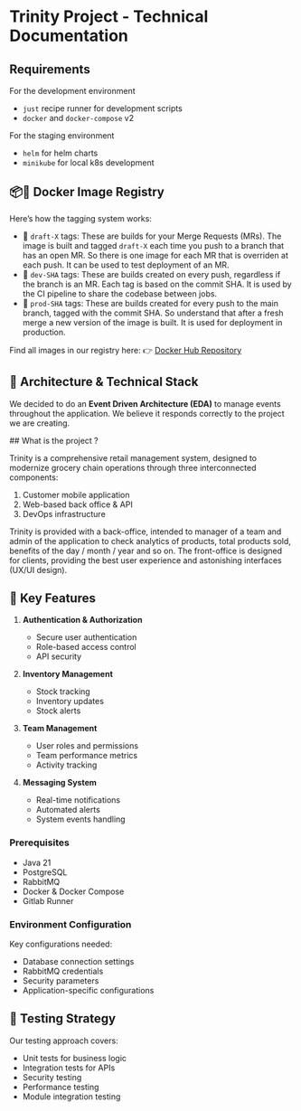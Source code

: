 # Trinity Project - Technical Documentation

## Requirements

For the development environment
- `just` recipe runner for development scripts
- `docker` and `docker-compose` v2

For the staging environment
- `helm` for helm charts
- `minikube` for local k8s development

## 📦🐋 Docker Image Registry
Here’s how the tagging system works:

- 📝 `draft-X` tags: These are builds for your Merge Requests (MRs). The image is built and tagged `draft-X` each time you push to a branch that has an open MR. So there is one image for each MR that is overriden at each push. It can be used to test deployment of an MR.
- 🔧 `dev-SHA` tags: These are builds created on every push, regardless if the branch is an MR. Each tag is based on the commit SHA. It is used by the CI pipeline to share the codebase between jobs.
- 🚢 `prod-SHA` tags: These are builds created for every push to the main branch, tagged with the commit SHA. So understand that after a fresh merge a new version of the image is built. It is used for deployment in production.

Find all images in our registry here: 👉 [Docker Hub Repository](https://hub.docker.com/repositories/silica5518)

## 🎯 Architecture & Technical Stack
We decided to do an **Event Driven Architecture (EDA)** to manage events throughout the application. We believe it responds correctly to the project we are creating.

## What is the project ?

Trinity is a comprehensive retail management system, designed to modernize grocery chain operations through three interconnected components:
1. Customer mobile application
2. Web-based back office & API
3. DevOps infrastructure

Trinity is provided with a back-office, intended to manager of a team and admin of the application to check analytics of products, total products sold, benefits of the day / month / year and so on.
The front-office is designed for clients, providing the best user experience and astonishing interfaces (UX/UI design).

## 🔑 Key Features

1. **Authentication & Authorization**
    - Secure user authentication
    - Role-based access control
    - API security

2. **Inventory Management**
    - Stock tracking
    - Inventory updates
    - Stock alerts

3. **Team Management**
    - User roles and permissions
    - Team performance metrics
    - Activity tracking

4. **Messaging System**
    - Real-time notifications
    - Automated alerts
    - System events handling



### Prerequisites
- Java 21
- PostgreSQL
- RabbitMQ
- Docker & Docker Compose
- Gitlab Runner

### Environment Configuration
Key configurations needed:
- Database connection settings
- RabbitMQ credentials
- Security parameters
- Application-specific configurations

## 📝 Testing Strategy

Our testing approach covers:
- Unit tests for business logic
- Integration tests for APIs
- Security testing
- Performance testing
- Module integration testing
